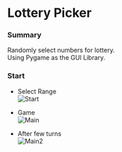 # Lottery Picker

### Summary
Randomly select numbers for lottery.<br>
Using Pygame as the GUI Library.

### Start 
- Select Range<br>
![Start](https://github.com/naschwin/fiverrryan/blob/main/Images/Start.PNG)

- Game<br>
![Main](https://github.com/naschwin/fiverrryan/blob/main/Images/Main.PNG)

- After few turns<br>
![Main2](https://github.com/naschwin/fiverrryan/blob/main/Images/Start2.PNG)
